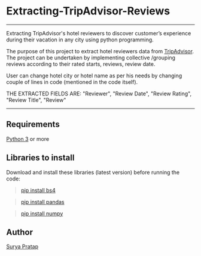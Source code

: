 # Extracting-TripAdvisor-Reviews
*****
Extracting TripAdvisor's hotel reviewers to discover customer’s experience during their vacation in any city using python programming.

The purpose of this project to extract hotel reviewers data from [TripAdvisor](https://tripadvisor.com). The project can be undertaken by implementing collective /grouping reviews according to their rated starts, reviews, review date. 

User can change hotel city or hotel name as per his needs by changing couple of lines in code (mentioned in the code itself).

THE EXTRACTED FIELDS ARE:
"Reviewer", "Review Date", "Review Rating", "Review Title", "Review"
*****
## Requirements

[Python 3](https://www.python.org/downloads/) or more

## Libraries to install

Download and install these libraries (latest version) before running the code:

> [pip install bs4](https://pypi.org/project/bs4/)

> [pip install pandas](https://pypi.org/project/pandas/)

> [pip install numpy](https://pypi.org/project/numpy/)

## Author
[Surya Pratap](https://github.com/suryaapratapp)
